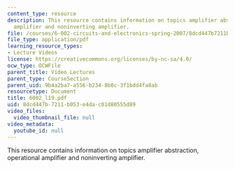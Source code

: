 ```yaml
---
content_type: resource
description: This resource contains information on topics amplifier abstraction, operational
  amplifier and noninverting amplifier.
file: /courses/6-002-circuits-and-electronics-spring-2007/8dcd447b7211b053e4dac01d80555d89_6002_l19.pdf
file_type: application/pdf
learning_resource_types:
- Lecture Videos
license: https://creativecommons.org/licenses/by-nc-sa/4.0/
ocw_type: OCWFile
parent_title: Video Lectures
parent_type: CourseSection
parent_uid: 9b4a2ba7-a556-b234-8b0c-3f1bdd4fa8ab
resourcetype: Document
title: 6002_l19.pdf
uid: 8dcd447b-7211-b053-e4da-c01d80555d89
video_files:
  video_thumbnail_file: null
video_metadata:
  youtube_id: null
---
```

This resource contains information on topics amplifier abstraction, operational amplifier and noninverting amplifier.